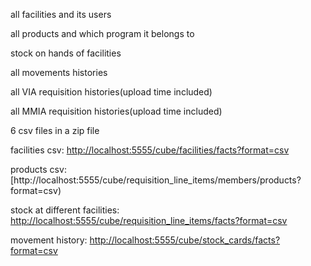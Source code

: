 all facilities and its users

all products and which program it belongs to

stock on hands of facilities

all movements histories

all VIA requisition histories(upload time included)

all MMIA requisition histories(upload time included)

6 csv files in a zip file

facilities csv: [http://localhost:5555/cube/facilities/facts?format=csv](http://localhost:5555/cube/facilities/facts?format=csv)

products csv: [http://localhost:5555/cube/requisition_line_items/members/products?format=csv)

stock at different facilities: [http://localhost:5555/cube/requisition_line_items/facts?format=csv](http://localhost:5555/cube/requisition_line_items/facts?format=csv)

movement history:  [http://localhost:5555/cube/stock_cards/facts?format=csv](http://localhost:5555/cube/stock_cards/facts?format=csv)
